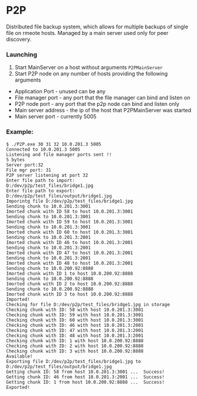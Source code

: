 # P2P

Distributed file backup system, which allows for multiple backups of single file on rmeote hosts. Managed by a main server used only for peer discovery.


### Launching

1. Start MainServer on a host without arguments ```P2PMainServer```
2. Start P2P node on any number of hosts providing the following arguments
 - Application Port - unused can be any
 - File manager port - any port that the file manager can bind and listen on
 - P2P node port - any port that the p2p node can bind and listen only
 - Main server address - the ip of the host that P2PMainServer was started
 - Main server port - currently 5005

### Example:

```
$ ./P2P.exe 30 31 32 10.0.201.3 5005
Connected to 10.0.201.3 5005
Listening and file manager ports sent !!
5 bytes
Server port:32
File mgr port: 31
P2P server listening at port 32
Enter file path to import:
D:/dev/p2p/test_files/bridge1.jpg
Enter file path to export:
D:/dev/p2p/test_files/output/bridge1.jpg
Imporintg file D:/dev/p2p/test_files/bridge1.jpg
Sending chunk to 10.0.201.3:3001
Imorted chunk with ID 58 to host 10.0.201.3:3001
Sending chunk to 10.0.201.3:3001
Imorted chunk with ID 59 to host 10.0.201.3:3001
Sending chunk to 10.0.201.3:3001
Imorted chunk with ID 60 to host 10.0.201.3:3001
Sending chunk to 10.0.201.3:2001
Imorted chunk with ID 46 to host 10.0.201.3:2001
Sending chunk to 10.0.201.3:2001
Imorted chunk with ID 47 to host 10.0.201.3:2001
Sending chunk to 10.0.201.3:2001
Imorted chunk with ID 48 to host 10.0.201.3:2001
Sending chunk to 10.0.200.92:8888
Imorted chunk with ID 1 to host 10.0.200.92:8888
Sending chunk to 10.0.200.92:8888
Imorted chunk with ID 2 to host 10.0.200.92:8888
Sending chunk to 10.0.200.92:8888
Imorted chunk with ID 3 to host 10.0.200.92:8888
Imported!
Checking for file D:/dev/p2p/test_files/bridge1.jpg in storage
Checking chunk with ID: 58 with host 10.0.201.3:3001
Checking chunk with ID: 59 with host 10.0.201.3:3001
Checking chunk with ID: 60 with host 10.0.201.3:3001
Checking chunk with ID: 46 with host 10.0.201.3:2001
Checking chunk with ID: 47 with host 10.0.201.3:2001
Checking chunk with ID: 48 with host 10.0.201.3:2001
Checking chunk with ID: 1 with host 10.0.200.92:8888
Checking chunk with ID: 2 with host 10.0.200.92:8888
Checking chunk with ID: 3 with host 10.0.200.92:8888
Available!
Exporting file D:/dev/p2p/test_files/bridge1.jpg to D:/dev/p2p/test_files/output/bridge1.jpg
Getting chunk ID: 58 from host 10.0.201.3:3001 ...  Success!
Getting chunk ID: 46 from host 10.0.201.3:2001 ...  Success!
Getting chunk ID: 1 from host 10.0.200.92:8888 ...  Success!
Exported!
```
